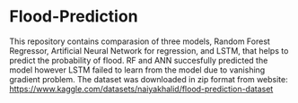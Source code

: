 # Flood-Prediction

This repository contains comparasion of three models, Random Forest Regressor, Artificial Neural Network for regression, and LSTM, that helps to predict the probability of flood. RF and ANN succesfully predicted the model however LSTM failed to learn from the model due to vanishing gradient problem. The dataset was downloaded in zip format from website: https://www.kaggle.com/datasets/naiyakhalid/flood-prediction-dataset 
